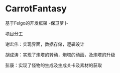 # CarrotFantasy
基于Felgo的开发框架 -保卫萝卜

项目分工

谢宏伟：实现界面，数据存储，逻辑设计

胡成涛：实现了炮塔的转动，炮塔的动画，及炮塔的升级

彭康：实现了怪物的生成及生成关卡及素材的获取
